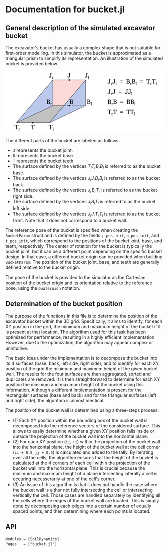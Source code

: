 # Documentation for bucket.jl

## General description of the simulated excavator bucket
The excavator's bucket has usually a complex shape that is not suitable for first-order modelling.
In this simulator, the bucket is approximated as a triangular prism to simplify its representation.
An illustration of the simulated bucket is provided below.

![Approximated bucket](../assets/bucket.png "Approximated bucket")

The different parts of the bucket are labeled as follows:
- `J` represents the bucket joint.
- `B` represents the bucket base.
- `T` represents the bucket teeth.
- The surface defined by the vertices $T_lT_rB_rB_l$ is referred to as the bucket base.
- The surface defined by the vertices $J_lJ_rB_rB_l$ is referred to as the bucket back.
- The surface defined by the vertices $J_rB_rT_r$ is referred to as the bucket right side.
- The surface defined by the vertices $J_lB_lT_l$ is referred to as the bucket left side.
- The surface defined by the vertices $J_lJ_rT_rT_l$ is referred to as the bucket front. Note that it does not correspond to a bucket wall.

The reference pose of the bucket is specified when creating the `BucketParam` struct and is defined by the fields `j_pos_init`, `b_pos_init`, and `t_pos_init`, which correspond to the positions of the bucket joint, base, and teeth, respectively.
The center of rotation for the bucket is typically the bucket joint, but it can be a different point depending on the specific bucket design.
In that case, a different bucket origin can be provided when building `BucketParam`.
The position of the bucket joint, base, and teeth are generally defined relative to the bucket origin.

The pose of the bucket is provided to the simulator as the Cartesian position of the bucket origin and its orientation relative to the reference pose, using the `Quaternion` notation.

## Determination of the bucket position
The purpose of the functions in this file is to determine the position of the excavator bucket within the 3D grid.
Specifically, it aims to identify, for each XY position in the grid, the minimum and maximum height of the bucket if it is present at that location.
The algorithm used for this task has been optimized for performance, resulting in a highly efficient implementation.
However, due to the optimization, the algorithm may appear complex or unintuitive.

The basic idea under the implementation is to decompose the bucket into its 4 surfaces (base, back, left side, right side), and to identify for each XY position of the grid the minimum and maximum height of the given bucket wall.
The results for the four surfaces are then aggregated, sorted and duplicates are removed.
It is then straightforward to determine for each XY position the minimum and maximum height of the bucket using this information.
Although a different implementation is present for the rectangular surfaces (base and back) and for the triangular surfaces (left and right side), the algorithm is almost identical.

The position of the bucket wall is determined using a three-steps process:
- (1) Each XY position within the bounding box of the bucket wall is decomposed into the reference vectors of the considered surface.
  This allows to easily determine whether a given XY position falls inside or outside the projection of the bucket wall into the horizontal plane.
- (2) For each XY position (`ii`, `jj`) within the projection of the bucket wall into the horizontal plane, the height of the bucket wall at the cell corner (`ii + 0.5`, `jj + 0.5`) is calculated and added to the tally.
  By iterating over all the cells, the algorithm ensures that the height of the bucket is calculated at the 4 corners of each cell within the projection of the bucket wall into the horizontal plane.
  This is crucial because the minimum and maximum height of a plane intersecting laterally a cell is occuring necesserarily at one of the cell's corner.
- (3) An issue of this algorithm is that it does not handle the case where the bucket wall is either not fully intersecting the cell or intersecting vertically the cell.
  Those cases are handled separately by identifying all the cells where the edges of the bucket wall are located. This is simply done by decomposing each edges into a certain number of equally spaced points, and then determining where each points is located.

## API
```@autodocs
Modules = [SoilDynamics]
Pages   = ["bucket.jl"]
```
